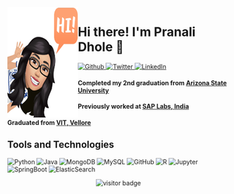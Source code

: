 <!-- Profile Image and Social Media Badges -->
<img align="left" width="160" height="250" alt="Pranali" src="https://raw.githubusercontent.com/pranalidhole/pranalidhole/master/animated.png"/>

# Hi there! I'm Pranali Dhole 👋
<p>
  <a href="https://github.com/pranalidhole" target="_blank">
    <img alt="Github" src="https://img.shields.io/badge/GitHub-%2312100E.svg?&style=for-the-badge&logo=Github&logoColor=white" />
  </a> 
  <a href="https://twitter.com/pranalidhole95" target="_blank">
    <img alt="Twitter" src="https://img.shields.io/badge/twitter-%231DA1F2.svg?&style=for-the-badge&logo=twitter&logoColor=white" />
  </a> 
  <a href="https://www.linkedin.com/in/dholepranali" target="_blank">
    <img alt="LinkedIn" src="https://img.shields.io/badge/linkedin-%230077B5.svg?&style=for-the-badge&logo=linkedin&logoColor=white" />
  </a>
</p>

<!-- Bio and Education -->
#### Completed my 2nd graduation from [Arizona State University][asu]
#### Previously worked at [SAP Labs, India][sap] 
#### Graduated from [VIT, Vellore][vit]

<!-- Tools and Technologies -->
## Tools and Technologies
![Python](https://img.shields.io/badge/-Python-black?style=for-the-badge&logo=Python)
![Java](https://img.shields.io/badge/-java-E34A86?style=for-the-badge&logo=java)
![MongoDB](https://img.shields.io/badge/-MongoDB-black?style=for-the-badge&logo=mongodb)
![MySQL](https://img.shields.io/badge/-MySQL-black?style=for-the-badge&logo=mysql)
![GitHub](https://img.shields.io/badge/-GitHub-181717?style=for-the-badge&logo=github)
<img alt="R" src="https://img.shields.io/badge/r-%23276DC3.svg?&style=for-the-badge&logo=r&logoColor=white"/>
<img alt="Jupyter" src="https://img.shields.io/badge/Jupyter%20-%23F37626.svg?&style=for-the-badge&logo=Jupyter&logoColor=white" />
<img alt="SpringBoot" src="https://img.shields.io/badge/spring%20-%236DB33F.svg?&style=for-the-badge&logo=springboot&logoColor=white"/>
<img alt="ElasticSearch" src="https://img.shields.io/badge/-ElasticSearch-005571?style=for-the-badge&logo=elasticsearch"/>

<!-- Visitor Badge -->
<p align="center">
  <img src="https://visitor-badge.laobi.icu/badge?page_id=pranalidhole.pranalidhole" alt="visitor badge"/>
</p>

[sap]: https://www.sap.com
[vit]: https://vit.ac.in/
[asu]: https://www.asu.edu/
